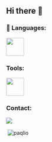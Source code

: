## Hi there 👋

### 🧭 Languages:
<div>
  <img height="48" width="48" src="https://cdn.icon-icons.com/icons2/2415/PNG/512/java_original_logo_icon_146458.png">
</div>

### Tools:
<div>
  <img height="48" width="48" src="https://cdn.icon-icons.com/icons2/3053/PNG/512/intellij_macos_bigsur_icon_190061.png">
</div>

### Contact:
<a href="https://discord.gg/C8dF6zkYff" align="left">
  <img src="https://discord.com/api/guilds/947281798235303936/widget.png?style=banner2"></a>
</a>

<p>&nbsp;<img align="center" src="https://github-readme-stats.vercel.app/api?username=paqlio&show_icons=true&locale=en" alt="paqlio" /></p>
